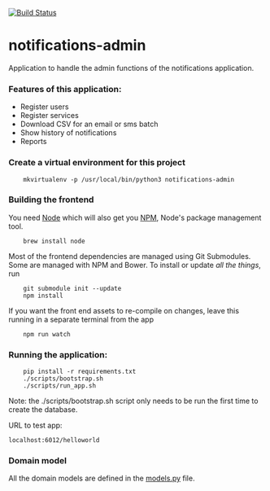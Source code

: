 [![Build Status](https://api.travis-ci.org/alphagov/notifications-admin.svg?branch=master)](https://api.travis-ci.org/alphagov/notifications-admin.svg?branch=master)


# notifications-admin
Application to handle the admin functions of the notifications application.

### Features of this application:
<ul>
 <li>Register users
 <li>Register services
 <li>Download CSV for an email or sms batch
 <li>Show history of notifications
 <li>Reports
</ul>

### Create a virtual environment for this project
```shell
    mkvirtualenv -p /usr/local/bin/python3 notifications-admin
```


### Building the frontend

You need [Node](http://nodejs.org/) which will also get you [NPM](npmjs.org),
Node's package management tool.
```shell
    brew install node
```

Most of the frontend dependencies are managed using Git Submodules. Some are
managed with NPM and Bower. To install or update *all the things*, run
```shell
    git submodule init --update
    npm install
```

If you want the front end assets to re-compile on changes, leave this running
in a separate terminal from the app
```shell
    npm run watch
```

### Running the application:
```shell
    pip install -r requirements.txt
    ./scripts/bootstrap.sh  
    ./scripts/run_app.sh
```

Note: the ./scripts/bootstrap.sh script only needs to be run the first time to
create the database.

URL to test app:

    localhost:6012/helloworld


### Domain model

All the domain models are defined in the
[models.py](https://github.com/alphagov/notifications-admin/blob/master/app/models.py)
file.
